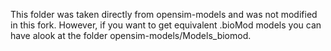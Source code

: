 This folder was taken directly from opensim-models and was not modified in this fork.
However, if you want to get equivalent .bioMod models you can have alook at the folder opensim-models/Models_biomod.
